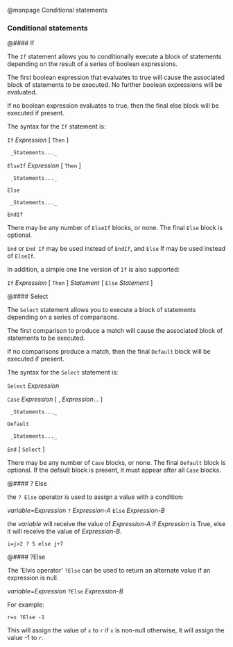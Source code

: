 
@manpage Conditional statements

### Conditional statements

@#### If

The `If` statement allows you to conditionally execute a block of statements depending on the result of a series of boolean expressions.

The first boolean expression that evaluates to true will cause the associated block of statements to be executed. No further boolean expressions will be evaluated.

If no boolean expression evaluates to true, then the final else block will be executed if present.

The syntax for the `If` statement is:

`If` _Expression_ [ `Then` ]

     _Statements..._

`ElseIf` _Expression_ [ `Then` ]

     _Statements..._

`Else`

     _Statements..._

`EndIf`

There may be any number of `ElseIf` blocks, or none. The final `Else` block is optional.

`End` or `End If` may be used instead of `EndIf`, and `Else` If may be used instead of `ElseIf`.

In addition, a simple one line version of `If` is also supported:

`If` _Expression_ [ `Then` ] _Statement_ [ `Else` _Statement_ ]

@#### Select

The `Select` statement allows you to execute a block of statements depending on a series of comparisons.

The first comparison to produce a match will cause the associated block of statements to be executed.

If no comparisons produce a match, then the final `Default` block will be executed if present.

The syntax for the `Select` statement is:

`Select` _Expression_

`Case` _Expression_ [ , _Expression_... ]

     _Statements..._

`Default`

     _Statements..._

`End` [ `Select` ]

There may be any number of `Case` blocks, or none. The final `Default` block is optional. If the default block is present, it must appear after all `Case` blocks.

@#### ? Else

the `? Else` operator is used to assign a value with a condition:

_variable_=_Expression_ `?` _Expression-A_ `Else` _Expression-B_

the _variable_ will receive the value of _Expression-A_ if _Expression_ is True, else it will receive the value of _Expression-B_.

```
i=j>2 ? 5 else j+7
```

@#### ?Else

The 'Elvis operator' `?Else` can be used to return an alternate value if an expression is null.

_variable_=_Expression_ `?Else` _Expression-B_

For example:

```r=x ?Else -1```

This will assign the value of `x` to `r` if `x` is non-null otherwise, it will assign the value -1 to `r`.
